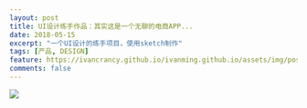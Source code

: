 ```yaml
---
layout: post
title: UI设计练手作品：其实这是一个无聊的电商APP...
date: 2018-05-15
excerpt: "一个UI设计的练手项目，使用sketch制作"
tags: [产品, DESIGN]
feature: https://ivancrancy.github.io/ivanming.github.io/assets/img/post_image/features/7.png
comments: false
---
```


![]( https://ivancrancy.github.io/ivanming.github.io/assets/img/post_image/0515_ecommerce/home.png )